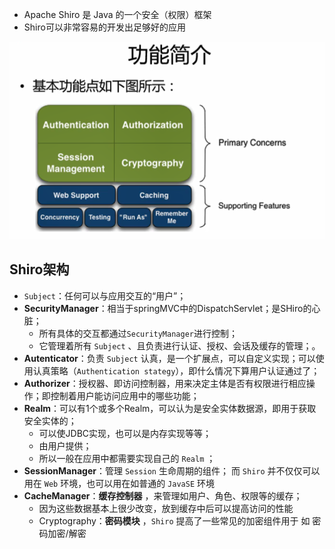 * Apache Shiro 是 Java 的一个安全（权限）框架
* Shiro可以非常容易的开发出足够好的应用

![image-20201224153434603](note_1.assets/image-20201224153434603.png)



## Shiro架构

* `Subject`：任何可以与应用交互的“用户”；
* **SecurityManager**：相当于springMVC中的DispatchServlet；是SHiro的心脏；
  * 所有具体的交互都通过`SecurityManager`进行控制；
  * 它管理着所有 `Subject` 、且负责进行认证、授权、会话及缓存的管理；。
* **Autenticator**：负责 `Subject` 认真，是一个扩展点，可以自定义实现；可以使用认真策略（`Authentication stategy`），即什么情况下算用户认证通过了；
* **Authorizer**：授权器、即访问控制器，用来决定主体是否有权限进行相应操作；即控制着用户能访问应用中的哪些功能；
* **Realm**：可以有1个或多个Realm，可以认为是安全实体数据源，即用于获取安全实体的；
  * 可以使JDBC实现，也可以是内存实现等等；
  * 由用户提供；
  * 所以一般在应用中都需要实现自己的 `Realm` ；
* **SessionManager**：管理 `Session` 生命周期的组件； 而 `Shiro` 并不仅仅可以用在 `Web` 环境，也可以用在如普通的 `JavaSE` 环境
* **CacheManager**：**缓存控制器** ，来管理如用户、角色、权限等的缓存；
  * 因为这些数据基本上很少改变，放到缓存中后可以提高访问的性能
  * Cryptography：**密码模块** ，`Shiro` 提高了一些常见的加密组件用于 如 密码加密/解密

























































